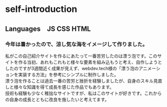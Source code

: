 # self-introduction
## Languages　JS CSS HTML
### 今年は暑かったので、涼し気な海をイメージして作りました。   
私がこの自己紹介サイトを作るにあたって一番苦労したのは漂う泡です。このサイトを作る当初、あれもこれもと様々な要素を組み込もうと考え、自作しようとしたのですが3週間近く成果が見えず、webdev.tech様の「漂う泡のアニメーションを実装する方法」を参考にシンプルに制作しました。    
漂う泡を作ることは過去一番の苦労と挫折を経験しましたが、自身のスキル見直しと様々な知識を得て成長を感じた作品でもあります。    
技術も経験も少なく稚拙なサイトですが、私はこのサイトが好きです。これからの自身の成長とともに改良を施したいと考えてます。
